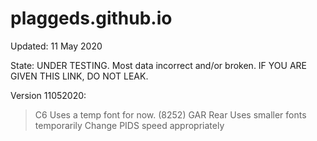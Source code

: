 # plaggeds.github.io
Updated: 11 May 2020

State: UNDER TESTING. Most data incorrect and/or broken. IF YOU ARE GIVEN THIS LINK, DO NOT LEAK.

Version 11052020:

>C6 Uses a temp font for now. (8252)
>GAR Rear Uses smaller fonts temporarily
>Change PIDS speed appropriately
